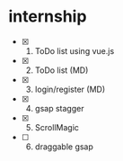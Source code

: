 # internship
- [x] 1) ToDo list using vue.js
- [x] 2) ToDo list (MD)
- [x] 3) login/register (MD)
- [x] 4) gsap stagger
- [x] 5) ScrollMagic
- [ ] 6) draggable gsap


